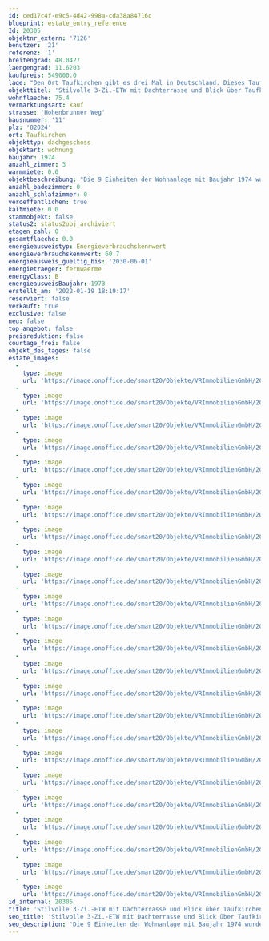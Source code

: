 ```yaml
---
id: ced17c4f-e9c5-4d42-998a-cda38a84716c
blueprint: estate_entry_reference
Id: 20305
objektnr_extern: '7126'
benutzer: '21'
referenz: '1'
breitengrad: 48.0427
laengengrad: 11.6203
kaufpreis: 549000.0
lage: "Den Ort Taufkirchen gibt es drei Mal in Deutschland. Dieses Taufkirchen ist eine ländliche Gemeinde mit ca. 18.000 Einwohnern und Taufkirchen liegt acht Kilometer süd-östlich von München. Durch die Nähe zur Großstadt ist aus dem ehemaligen Bauerndorf eine moderne Vorstadt mit städtischer Struktur geworden. Dennoch konnte Taufkirchen seinen ländlichen Charakter bewahren. \r\n\r\nDie hier angebotene Wohnung liegt umgeben von Einfamilien-, Reihen- und kleinen Mehrfamilienhäusern in einem gewachsenen Ortsteil von Alt-Taufkirchen in einer Tempo 30 Zone. \r\n\r\nEinkaufen und Gastronomie:\r\nSämtliche Geschäfte des täglichen Bedarfs sowie Ärzte und eine Apotheke sind fußläufig zu erreichen. Daneben gibt es mit den Gewerbegebieten Unterhaching und Taufkirchen-Ost zwei große Zentren, die alle Einkaufswünsche in Erfüllung gehen lassen (beide ca. 5 Autominuten entfernt). \r\n\r\nFreizeit:\r\nTaufkirchen hat eine lebhafte Vereinskultur und zahlreiche Ausflugsmöglichkeiten. In wenigen Fahrminuten erreichen Sie das Freizeitbad Phönix, die Jochen Schweizer Arena und die Golfplätze Brunnthal und Kirchstockach.\r\n\r\nKinder und Familie:\r\nFamilien finden in Taufkirchen zahlreiche Betreuungsangebote direkt vor Ort. Der gesamte Ort ist hervorragend mit Kindergärten und Kindertagesstätten versorgt und verfügt Taufkirchen über zwei Grundschulen, eine Mittelschule, eine Realschule und eine Volkshochschule. Gymnasien befinden sich in den Nachbargemeinden Ober- und Unterhaching\r\n\r\nVerkehrsanbindung:\r\nEine Bushaltestelle zu den S-Bahnen liegt ca. 3 Gehminuten entfernt.\r\nDie Autobahnen A 8 (München/Ramersdorf-Salzburg), A99 (Ostumgehung) und A 995 (München/Giesing-Salzburg) erreichen Sie in 5 Autominuten."
objekttitel: 'Stilvolle 3-Zi.-ETW mit Dachterrasse und Blick über Taufkirchen'
wohnflaeche: 75.4
vermarktungsart: kauf
strasse: 'Hohenbrunner Weg'
hausnummer: '11'
plz: '82024'
ort: Taufkirchen
objekttyp: dachgeschoss
objektart: wohnung
baujahr: 1974
anzahl_zimmer: 3
warmmiete: 0.0
objektbeschreibung: "Die 9 Einheiten der Wohnanlage mit Baujahr 1974 wurden im Jahr 2009/2010 äußerst ansprechend saniert und modernisiert. Energieträger ist eine Holz- Hackschnitzel- Anlage. \r\n\r\nDie Wohnung verfügt über eine Einbauküche, ein großzügiges Bad mit Dusche und Wanne, zwei Schlafzimmer, einen großen Wohn- und Essbereich und ein separates Gäste-WC. \"Kleines\" Highlight der Wohnung ist die knapp 7 m² große Dachterrasse nach Westen. Ob auf der Terrasse in der Sonne oder im angrenzenden Essbereich an der großen Fensterfront - beides bietet in jedem Fall einen gemütlichen Platz zum Verweilen. Dachfenster in jedem Raum lassen die Wohnung hell und offen wirken. Die Dachschrägen haben eine alltagstaugliche Höhe und Sie haben ausreichend Platz zum Stellen Ihrer Möbel. Mit etwas mehr als 31 m² ist der Wohn- und Essbereich offen und großzügig gestaltet. \r\n\r\nAusstattung:\r\n\r\nDielenparkett Eiche im Wohnbereich\r\nDielenparkett Ahorn in den Schlafbereichen\r\nsandfarbene Bodenfliesen im Eingangs- und Essbereich\r\nFußbodenheizung in allen Räumen\r\nFenster / Balkontüren mit 3-fach Verglasung  / Dachflächenfenster mit 2-fach Verglasung\r\nBadezimmer mit Eckdusche und Badewanne \r\nDas Gäste-WC mit Tageslicht besitzt neben dem Hänge-WC und Waschbecken zusätzlich ein Urinal\r\nElektrisch angetriebene Außenjalousien\r\nVelux Insektenschutzrollos in den Schlafräumen\r\nDezentrale Wohnraumbelüftung mit Wärmerückgewinnung\r\nVideo-Türsprechanlage\r\nWarmwasserenthärtungsanlage\r\nZusätzlicher Abstellraum im Carport (Winterreifen, Gartentstühle etc. )\r\n\r\nDie Wohnanlage verfügt über keinen Lift. \r\nEin Vorratsraum und Waschraum im Keller sowie ein Carport als Kfz-Stellplatz runden das Angebot ab.\r\n \r\nKaufpreis ETW          549.000,00 €\r\nKaufpreis Carport        20.000,00 €\r\nKaufpreis GESAMT   569.000,00 €"
anzahl_badezimmer: 0
anzahl_schlafzimmer: 0
veroeffentlichen: true
kaltmiete: 0.0
stammobjekt: false
status2: status2obj_archiviert
etagen_zahl: 0
gesamtflaeche: 0.0
energieausweistyp: Energieverbrauchskennwert
energieverbrauchskennwert: 60.7
energieausweis_gueltig_bis: '2030-06-01'
energietraeger: fernwaerme
energyClass: B
energieausweisBaujahr: 1973
erstellt_am: '2022-01-19 18:19:17'
reserviert: false
verkauft: true
exclusive: false
neu: false
top_angebot: false
preisreduktion: false
courtage_frei: false
objekt_des_tages: false
estate_images:
  -
    type: image
    url: 'https://image.onoffice.de/smart20/Objekte/VRImmobilienGmbH/20305/b468d896-0a6e-40b0-a5f8-04e95e391fe3.jpg'
  -
    type: image
    url: 'https://image.onoffice.de/smart20/Objekte/VRImmobilienGmbH/20305/694ba443-ff0c-4d56-afcb-1a8ce04f3d63.jpg'
  -
    type: image
    url: 'https://image.onoffice.de/smart20/Objekte/VRImmobilienGmbH/20305/3e0f1ee6-3e6f-4760-b360-2a48726d3187.jpg'
  -
    type: image
    url: 'https://image.onoffice.de/smart20/Objekte/VRImmobilienGmbH/20305/de5cdb34-9236-4163-89af-0bb4784766d4.jpg'
  -
    type: image
    url: 'https://image.onoffice.de/smart20/Objekte/VRImmobilienGmbH/20305/9534f11f-8d23-4331-8718-9a36e03a4754.jpg'
  -
    type: image
    url: 'https://image.onoffice.de/smart20/Objekte/VRImmobilienGmbH/20305/7acec2b4-cc2e-4e5f-a059-afdb3ea61c15.jpg'
  -
    type: image
    url: 'https://image.onoffice.de/smart20/Objekte/VRImmobilienGmbH/20305/4b099813-da7a-4572-a93d-9da426348616.jpg'
  -
    type: image
    url: 'https://image.onoffice.de/smart20/Objekte/VRImmobilienGmbH/20305/4740409c-32e0-46a5-a410-0fddea308d43.jpg'
  -
    type: image
    url: 'https://image.onoffice.de/smart20/Objekte/VRImmobilienGmbH/20305/249eb4aa-6ecc-43d3-960a-922c7636d959.jpg'
  -
    type: image
    url: 'https://image.onoffice.de/smart20/Objekte/VRImmobilienGmbH/20305/de8f9bc0-f4ac-4e29-bfb7-108f885494ac.jpg'
  -
    type: image
    url: 'https://image.onoffice.de/smart20/Objekte/VRImmobilienGmbH/20305/61ac712f-b74b-46f0-9a91-9d88ba47e647.jpg'
  -
    type: image
    url: 'https://image.onoffice.de/smart20/Objekte/VRImmobilienGmbH/20305/e9780a64-3ec9-4221-ae5d-ce9df0ad573c.jpg'
  -
    type: image
    url: 'https://image.onoffice.de/smart20/Objekte/VRImmobilienGmbH/20305/cd4753d9-cf1e-4556-9777-537d211c9b56.jpg'
  -
    type: image
    url: 'https://image.onoffice.de/smart20/Objekte/VRImmobilienGmbH/20305/e505e3ea-de0d-4a73-b3d5-a1df8b8fd4e2.jpg'
  -
    type: image
    url: 'https://image.onoffice.de/smart20/Objekte/VRImmobilienGmbH/20305/f2c0ddd8-3918-4729-b16e-f97cee172491.jpg'
  -
    type: image
    url: 'https://image.onoffice.de/smart20/Objekte/VRImmobilienGmbH/20305/1c488aed-ae9d-4668-ae28-0fd7c1e52d89.jpg'
  -
    type: image
    url: 'https://image.onoffice.de/smart20/Objekte/VRImmobilienGmbH/20305/70d6ac3d-543b-4af7-9c89-167723a0fd9b.jpg'
  -
    type: image
    url: 'https://image.onoffice.de/smart20/Objekte/VRImmobilienGmbH/20305/da6a7abb-6efb-4fb7-89d2-e8f196b23c7c.jpg'
  -
    type: image
    url: 'https://image.onoffice.de/smart20/Objekte/VRImmobilienGmbH/20305/743735f6-09aa-44a8-9783-f945a49dff4a.jpg'
  -
    type: image
    url: 'https://image.onoffice.de/smart20/Objekte/VRImmobilienGmbH/20305/10d6bd9c-27f4-4564-9765-23790da08231.jpg'
  -
    type: image
    url: 'https://image.onoffice.de/smart20/Objekte/VRImmobilienGmbH/20305/19fb78ed-daf6-4a75-aec7-83480e889289.jpg'
  -
    type: image
    url: 'https://image.onoffice.de/smart20/Objekte/VRImmobilienGmbH/20305/53719ecc-a198-4aee-b417-eb138fc98dce.jpg'
  -
    type: image
    url: 'https://image.onoffice.de/smart20/Objekte/VRImmobilienGmbH/20305/fc6b85a6-e080-416c-842e-8e6cb25257fe.jpg'
  -
    type: image
    url: 'https://image.onoffice.de/smart20/Objekte/VRImmobilienGmbH/20305/e43de137-27fc-4184-919c-3f9721ff100f.jpg'
id_internal: 20305
title: 'Stilvolle 3-Zi.-ETW mit Dachterrasse und Blick über Taufkirchen'
seo_title: 'Stilvolle 3-Zi.-ETW mit Dachterrasse und Blick über Taufkirchen'
seo_description: 'Die 9 Einheiten der Wohnanlage mit Baujahr 1974 wurden im Jahr 2009/2010 äußerst ansprechend saniert und modernisiert. Energieträger ist eine Holz- Hackschni'
---
```

